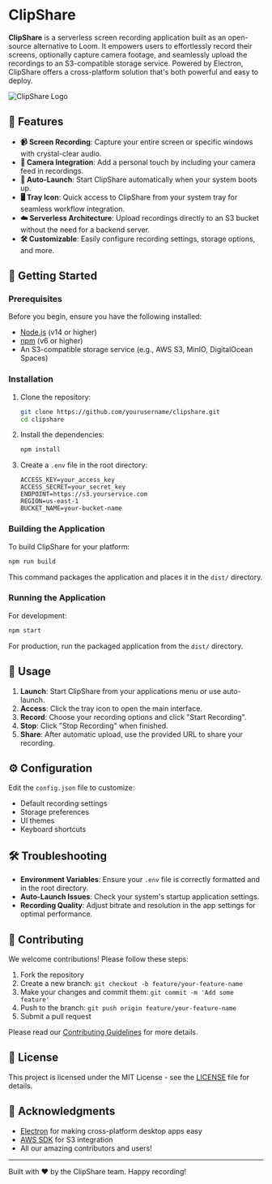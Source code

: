 # ClipShare

**ClipShare** is a serverless screen recording application built as an open-source alternative to Loom. It empowers users to effortlessly record their screens, optionally capture camera footage, and seamlessly upload the recordings to an S3-compatible storage service. Powered by Electron, ClipShare offers a cross-platform solution that's both powerful and easy to deploy.

![ClipShare Logo](https://example.com/clipshare-logo.png)

## 🚀 Features

- **📹 Screen Recording**: Capture your entire screen or specific windows with crystal-clear audio.
- **🎥 Camera Integration**: Add a personal touch by including your camera feed in recordings.
- **🚀 Auto-Launch**: Start ClipShare automatically when your system boots up.
- **🖥️ Tray Icon**: Quick access to ClipShare from your system tray for seamless workflow integration.
- **☁️ Serverless Architecture**: Upload recordings directly to an S3 bucket without the need for a backend server.
- **🛠️ Customizable**: Easily configure recording settings, storage options, and more.

## 🏁 Getting Started

### Prerequisites

Before you begin, ensure you have the following installed:

- [Node.js](https://nodejs.org/) (v14 or higher)
- [npm](https://www.npmjs.com/) (v6 or higher)
- An S3-compatible storage service (e.g., AWS S3, MinIO, DigitalOcean Spaces)

### Installation

1. Clone the repository:

   ```bash
   git clone https://github.com/yourusername/clipshare.git
   cd clipshare
   ```

2. Install the dependencies:

   ```bash
   npm install
   ```

3. Create a `.env` file in the root directory:

   ```plaintext
   ACCESS_KEY=your_access_key
   ACCESS_SECRET=your_secret_key
   ENDPOINT=https://s3.yourservice.com
   REGION=us-east-1
   BUCKET_NAME=your-bucket-name
   ```

### Building the Application

To build ClipShare for your platform:

```bash
npm run build
```

This command packages the application and places it in the `dist/` directory.

### Running the Application

For development:

```bash
npm start
```

For production, run the packaged application from the `dist/` directory.

## 📘 Usage

1. **Launch**: Start ClipShare from your applications menu or use auto-launch.
2. **Access**: Click the tray icon to open the main interface.
3. **Record**: Choose your recording options and click "Start Recording".
4. **Stop**: Click "Stop Recording" when finished.
5. **Share**: After automatic upload, use the provided URL to share your recording.

## ⚙️ Configuration

Edit the `config.json` file to customize:

- Default recording settings
- Storage preferences
- UI themes
- Keyboard shortcuts

## 🛠️ Troubleshooting

- **Environment Variables**: Ensure your `.env` file is correctly formatted and in the root directory.
- **Auto-Launch Issues**: Check your system's startup application settings.
- **Recording Quality**: Adjust bitrate and resolution in the app settings for optimal performance.

## 🤝 Contributing

We welcome contributions! Please follow these steps:

1. Fork the repository
2. Create a new branch: `git checkout -b feature/your-feature-name`
3. Make your changes and commit them: `git commit -m 'Add some feature'`
4. Push to the branch: `git push origin feature/your-feature-name`
5. Submit a pull request

Please read our [Contributing Guidelines](CONTRIBUTING.md) for more details.

## 📜 License

This project is licensed under the MIT License - see the [LICENSE](LICENSE) file for details.

## 🙏 Acknowledgments

- [Electron](https://www.electronjs.org/) for making cross-platform desktop apps easy
- [AWS SDK](https://aws.amazon.com/sdk-for-javascript/) for S3 integration
- All our amazing contributors and users!

---

Built with ❤️ by the ClipShare team. Happy recording!
